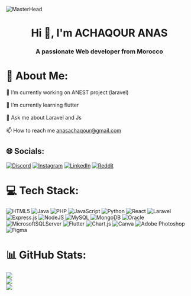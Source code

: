 ![MasterHead](https://img.freepik.com/vecteurs-libre/adolescent-boit-du-cafe-dans-chambre-espace-travail-hacker-nuit_107791-5413.jpg?w=1380&t=st=1703179470~exp=1703180070~hmac=91f8ab21b79d59b4bde551aba0e27ce50a0e9895fd34e575b285b3329a005d95)
<h1 align="center">Hi 👋, I'm ACHAQOUR ANAS</h1>
<h3 align="center">A passionate Web developer from Morocco</h3>

# 💫 About Me:
🔭 I’m currently working on ANEST project (laravel)<br><br>🌱 I’m currently learning flutter<br><br>💬 Ask me about Laravel and Js<br><br>📫 How to reach me anasachaqour@gmail.com


## 🌐 Socials:
[![Discord](https://img.shields.io/badge/Discord-%237289DA.svg?logo=discord&logoColor=white)](https://discord.gg/samcro1312) [![Instagram](https://img.shields.io/badge/Instagram-%23E4405F.svg?logo=Instagram&logoColor=white)](https://instagram.com/anas.achaqour) [![LinkedIn](https://img.shields.io/badge/LinkedIn-%230077B5.svg?logo=linkedin&logoColor=white)](https://linkedin.com/in/anas-achaqour-56252a271) [![Reddit](https://img.shields.io/badge/Reddit-%23FF4500.svg?logo=Reddit&logoColor=white)](https://reddit.com/user/SAMCROanas) 

# 💻 Tech Stack:
![HTML5](https://img.shields.io/badge/html5-%23E34F26.svg?style=for-the-badge&logo=html5&logoColor=white) ![Java](https://img.shields.io/badge/java-%23ED8B00.svg?style=for-the-badge&logo=openjdk&logoColor=white) ![PHP](https://img.shields.io/badge/php-%23777BB4.svg?style=for-the-badge&logo=php&logoColor=white) ![JavaScript](https://img.shields.io/badge/javascript-%23323330.svg?style=for-the-badge&logo=javascript&logoColor=%23F7DF1E) ![Python](https://img.shields.io/badge/python-3670A0?style=for-the-badge&logo=python&logoColor=ffdd54) ![React](https://img.shields.io/badge/react-%2320232a.svg?style=for-the-badge&logo=react&logoColor=%2361DAFB) ![Laravel](https://img.shields.io/badge/laravel-%23FF2D20.svg?style=for-the-badge&logo=laravel&logoColor=white) ![Express.js](https://img.shields.io/badge/express.js-%23404d59.svg?style=for-the-badge&logo=express&logoColor=%2361DAFB) ![NodeJS](https://img.shields.io/badge/node.js-6DA55F?style=for-the-badge&logo=node.js&logoColor=white) ![MySQL](https://img.shields.io/badge/mysql-%2300000f.svg?style=for-the-badge&logo=mysql&logoColor=white) ![MongoDB](https://img.shields.io/badge/MongoDB-%234ea94b.svg?style=for-the-badge&logo=mongodb&logoColor=white) ![Oracle](https://img.shields.io/badge/Oracle-F80000?style=for-the-badge&logo=oracle&logoColor=white) ![MicrosoftSQLServer](https://img.shields.io/badge/Microsoft%20SQL%20Server-CC2927?style=for-the-badge&logo=microsoft%20sql%20server&logoColor=white) ![Flutter](https://img.shields.io/badge/Flutter-%2302569B.svg?style=for-the-badge&logo=Flutter&logoColor=white) ![Chart.js](https://img.shields.io/badge/chart.js-F5788D.svg?style=for-the-badge&logo=chart.js&logoColor=white) ![Canva](https://img.shields.io/badge/Canva-%2300C4CC.svg?style=for-the-badge&logo=Canva&logoColor=white) ![Adobe Photoshop](https://img.shields.io/badge/adobe%20photoshop-%2331A8FF.svg?style=for-the-badge&logo=adobe%20photoshop&logoColor=white) ![Figma](https://img.shields.io/badge/figma-%23F24E1E.svg?style=for-the-badge&logo=figma&logoColor=white)
# 📊 GitHub Stats:
![](https://github-readme-stats.vercel.app/api?username=anasAchaqour&theme=radical&hide_border=false&include_all_commits=false&count_private=false)<br/>
![](https://github-readme-streak-stats.herokuapp.com/?user=anasAchaqour&theme=radical&hide_border=false)<br/>
![](https://github-readme-stats.vercel.app/api/top-langs/?username=anasAchaqour&theme=radical&hide_border=false&include_all_commits=false&count_private=false&layout=compact)

<!-- Proudly created with GPRM ( https://gprm.itsvg.in ) -->
